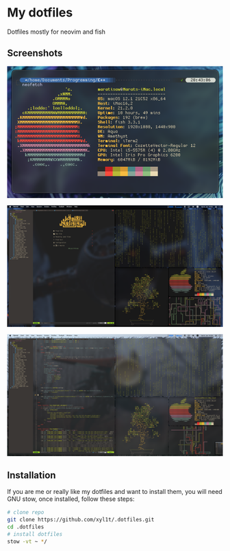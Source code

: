 # My dotfiles

Dotfiles mostly for neovim and fish

## Screenshots

![fish](./fish.png)

![vim1](./vim.png)

![vim2](./vim2.png)


## Installation

If you are me or really like my dotfiles and want to install them,
you will need GNU stow, once installed, follow these steps:

```sh
# clone repo
git clone https://github.com/xyl1t/.dotfiles.git
cd .dotfiles
# install dotfiles
stow -vt ~ */
```



